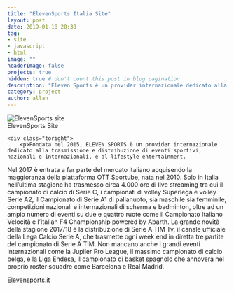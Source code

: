 ```yaml
---
title: "ElevenSports Italia Site"
layout: post
date: 2019-01-18 20:30
tag: 
- site
- javascript
- html
image: ""
headerImage: false
projects: true
hidden: true # don't count this post in blog pagination
description: "Eleven Sports è un provider internazionale dedicato alla trasmissione di eventi sportivi nazionali e internazionali."
category: project
author: allan
---
```


<div class="side-by-side">
    <div class="toleft">
        <img class="image" src="https://staticsportube.akamaized.net/Web/FILES/public/newsite/img/header/eleven_logo.png" alt="ElevenSports site">
        <figcaption class="caption">ElevenSports Site</figcaption>
    </div>

    <div class="toright">
        <p>Fondata nel 2015, ELEVEN SPORTS è un provider internazionale dedicato alla trasmissione e distribuzione di eventi sportivi, nazionali e internazionali, e al lifestyle entertainment.
Nel 2017 è entrata a far parte del mercato italiano acquisendo la maggioranza della piattaforma OTT Sportube, nata nel 2010. Solo in Italia nell’ultima stagione ha trasmesso circa 4.000 ore di live streaming tra cui il campionato di calcio di Serie C, i campionati di volley Superlega e volley Serie A2, il Campionato di Serie A1 di pallanuoto, sia maschile sia femminile, competizioni nazionali e internazionali di scherma e badminton, oltre ad un ampio numero di eventi su due e quattro ruote come il Campionato Italiano Velocità e l’Italian F4 Championship powered by Abarth.
La grande novità della stagione 2017/18 è la distribuzione di Serie A TIM Tv, il canale ufficiale della Lega Calcio Serie A, che trasmette ogni week end in diretta tre partite del campionato di Serie A TIM. Non mancano anche i grandi eventi internazionali come la Jupiler Pro League, il massimo campionato di calcio belga, e la Liga Endesa, il campionato di basket spagnolo che annovera nel proprio roster squadre come Barcelona e Real Madrid.</p>
        <p><a href="https://elevensports.it" target="_blank">Elevensports.it</a></p>
    </div>
</div>